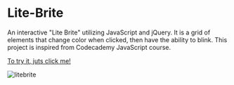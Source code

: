 # Lite-Brite
An interactive "Lite Brite" utilizing JavaScript and jQuery. It is a grid of elements that change color when clicked, then have the ability to blink. This project is inspired from Codecademy JavaScript course.

[To try it, juts click me!](https://alexmeurant.github.io/Lite-Brite/)

![litebrite](https://user-images.githubusercontent.com/18213190/30515063-ae2c4a30-9b21-11e7-9a18-f1b24e869f56.jpg)
